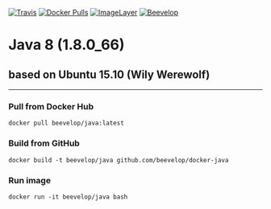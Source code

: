 [![Travis](https://img.shields.io/travis/beevelop/docker-java.svg?style=flat-square)](https://travis-ci.org/beevelop/docker-java)
[![Docker Pulls](https://img.shields.io/docker/pulls/beevelop/java.svg?style=flat-square)](https://links.beevelop.com/d-java)
[![ImageLayer](https://badge.imagelayers.io/beevelop/java:latest.svg)](https://imagelayers.io/?images=beevelop/java:latest)
[![Beevelop](https://links.beevelop.com/honey-badge)](https://beevelop.com)

# Java 8 (1.8.0_66)
## based on Ubuntu 15.10 (Wily Werewolf)
-----

### Pull from Docker Hub
```
docker pull beevelop/java:latest
```

### Build from GitHub
```
docker build -t beevelop/java github.com/beevelop/docker-java
```

### Run image
```
docker run -it beevelop/java bash
```
